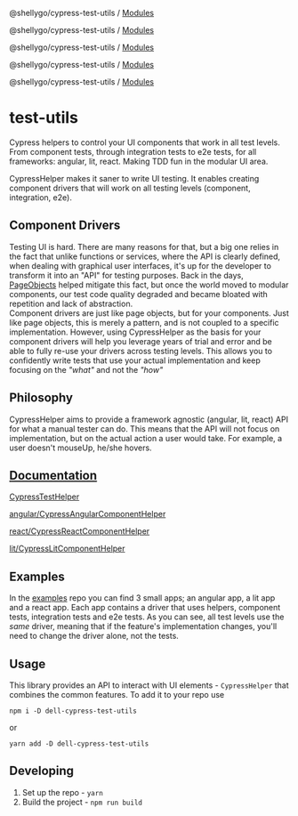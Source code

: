 @shellygo/cypress-test-utils / [Modules](modules.md)

@shellygo/cypress-test-utils / [Modules](modules.md)

@shellygo/cypress-test-utils / [Modules](modules.md)

@shellygo/cypress-test-utils / [Modules](modules.md)

@shellygo/cypress-test-utils / [Modules](modules.md)

# test-utils
Cypress helpers to control your UI components that work in all test levels. From component tests, through integration tests to e2e tests, for all frameworks: angular, lit, react.
Making TDD fun in the modular UI area.

CypressHelper makes it saner to write UI testing. It enables creating component drivers that will work on all testing levels (component, integration, e2e).

## Component Drivers
Testing UI is hard. There are many reasons for that, but a big one relies in the fact that unlike functions or services, where the API is clearly defined, 
when dealing with graphical user interfaces, it's up for the developer to transform it into an "API" for testing purposes.
Back in the days, [PageObjects](https://martinfowler.com/bliki/PageObject.html) helped mitigate this fact, but once the world moved to modular components, 
our test code quality degraded and became bloated with repetition and lack of abstraction.  
Component drivers are just like page objects, but for your components.
Just like page objects, this is merely a pattern, and is not coupled to a specific implementation.
However, using CypressHelper as the basis for your component drivers will help you leverage years of trial and error and be able to fully re-use your drivers across testing levels.
This allows you to confidently write tests that use your actual implementation and keep focusing on the *"what"* and not the *"how"*

## Philosophy
CypressHelper aims to provide a framework agnostic (angular, lit, react) API for what a manual tester can do. 
This means that the API will not focus on implementation, but on the actual action a user would take.
For example, a user doesn't mouseUp, he/she hovers.

## [Documentation](https://shellydcms.github.io/cypress-test-utils/modules.html)

[CypressTestHelper](https://shellydcms.github.io/cypress-test-utils/classes/CypressHelper.html)

[angular/CypressAngularComponentHelper](https://shellydcms.github.io/cypress-test-utils/classes/CypressAngularComponentHelper.html)

[react/CypressReactComponentHelper](https://shellydcms.github.io/cypress-test-utils/classes/CypressReactComponentHelper.html)

[lit/CypressLitComponentHelper](https://shellydcms.github.io/cypress-test-utils/classes/CypressLitComponentHelper.html)

## Examples
In the [examples](https://github.com/ShellyDCMS/cypress-test-utils-examples/tree/main) repo you can find 3 small apps; an angular app, a lit app and a react app.
Each app contains a driver that uses helpers, component tests, integration tests and e2e tests.
As you can see, all test levels use the *same* driver, meaning that if the feature's implementation changes, you'll need to change the driver alone, not the tests.

## Usage
This library provides an API to interact with UI elements - `CypressHelper` that combines the common features. 
To add it to your repo use

`npm i -D dell-cypress-test-utils`

or

`yarn add -D dell-cypress-test-utils`

## Developing
1. Set up the repo -  `yarn`
2. Build the project - `npm run build`
